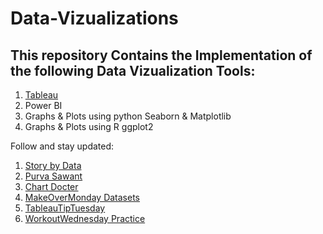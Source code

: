 # Data-Vizualizations

## This repository Contains the Implementation of the following Data Vizualization Tools:

1. [Tableau](https://public.tableau.com/profile/kanksha.masrani#!/)
2. Power BI 
3. Graphs & Plots using python Seaborn & Matplotlib
4. Graphs & Plots using R ggplot2




Follow and stay updated: 

1. [Story by Data](https://www.youtube.com/channel/UCU9GTVEPqlSNRDHypVf3BRw/videos)
2. [Purva Sawant](https://www.youtube.com/channel/UC9FlyW17lbpYrwa0Mj6xUAw)
3. [Chart Docter](https://www.ft.com/chart-doctor)
4. [MakeOverMonday Datasets](http://www.makeovermonday.co.uk/data/)
5. [TableauTipTuesday](http://www.vizwiz.com/p/tips.html)
6. [WorkoutWednesday Practice](http://www.vizwiz.com/p/workout-wednesday.html)
